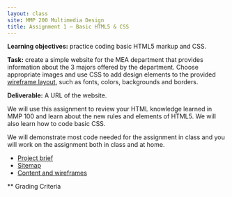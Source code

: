 ```yaml
---
layout: class
site: MMP 200 Multimedia Design
title: Assignment 1 – Basic HTML5 & CSS
---
```



**Learning objectives:** practice coding basic HTML5 markup and CSS.

**Task:** create a simple website for the MEA department that provides information about the 3 majors offered by the department. Choose appropriate images and use CSS to add design elements to the provided [wireframe layout](wireframes-as1-mea.pdf), such as fonts, colors, backgrounds and borders.

**Deliverable:** A URL of the website.  

We will use this assignment to review your HTML knowledge learned in MMP 100 and learn about the new rules and elements of HTML5. We will also learn how to code basic CSS.

We will demonstrate most code needed for the assignment in class and you will work on the assignment both in class and at home.

- [Project brief](as1-brief.md)
- [Sitemap](as1-mea-sitemap.PNG)
- [Content and wireframes](wireframes-as1-mea.pdf)

** Grading Criteria 
